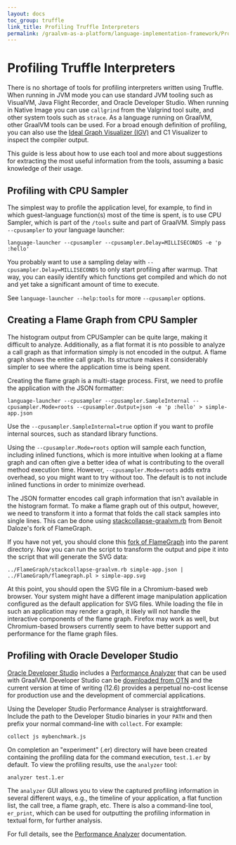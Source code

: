 ```yaml
---
layout: docs
toc_group: truffle
link_title: Profiling Truffle Interpreters
permalink: /graalvm-as-a-platform/language-implementation-framework/Profiling/
---
```

# Profiling Truffle Interpreters

There is no shortage of tools for profiling interpreters written using Truffle.
When running in JVM mode you can use standard JVM tooling such as VisualVM, Java Flight Recorder, and Oracle Developer Studio. When running in Native Image you can use `callgrind` from the Valgrind tool suite, and other system tools such as `strace`.
As a language running on GraalVM, other GraalVM tools can be used.
For a broad enough definition of profiling, you can also use the [Ideal Graph Visualizer (IGV)](https://docs.oracle.com/en/graalvm/enterprise/21/docs/tools/igv/) and C1 Visualizer to inspect the compiler output.

This guide is less about how to use each tool and more about suggestions for extracting the most useful information from the tools, assuming a basic knowledge of their usage.

## Profiling with CPU Sampler

The simplest way to profile the application level, for example, to find in which guest-language function(s) most of the time is spent, is to use CPU Sampler, which is part of the `/tools` suite and part of GraalVM.
Simply pass `--cpusampler` to your language launcher:

```shell
language-launcher --cpusampler --cpusampler.Delay=MILLISECONDS -e 'p :hello'
```

You probably want to use a sampling delay with `--cpusampler.Delay=MILLISECONDS` to only start profiling after warmup. That way, you can easily identify which functions get compiled and which do not and yet take a significant amount of time to execute.

See `language-launcher --help:tools` for more `--cpusampler` options.

## Creating a Flame Graph from CPU Sampler

The histogram output from CPUSampler can be quite large, making it difficult to analyze.
Additionally, as a flat format it is nto possible to analyze a call graph as that information simply is not encoded in the output.
A flame graph shows the entire call graph.
Its structure makes it considerably simpler to see where the application time is being spent.

Creating the flame graph is a multi-stage process. First, we need to profile the application with the JSON formatter:

```shell
language-launcher --cpusampler --cpusampler.SampleInternal --cpusampler.Mode=roots --cpusampler.Output=json -e 'p :hello' > simple-app.json
```

Use the `--cpusampler.SampleInternal=true` option if you want to profile internal sources, such as standard library functions.

Using the `--cpusampler.Mode=roots` option will sample each function, including inlined functions, which is more intuitive when looking at a flame graph and can often give a better idea of what is contributing to the overall method execution time. However, `--cpusampler.Mode=roots` adds extra overhead, so you might want to try without too.
The default is to not include inlined functions in order to minimize overhead.

The JSON formatter encodes call graph information that isn't available in the histogram format.
To make a flame graph out of this output, however, we need to transform it into a format that folds the call stack samples into single lines.
This can be done using [stackcollapse-graalvm.rb](https://github.com/eregon/FlameGraph/blob/graalvm/stackcollapse-graalvm.rb) from Benoit Daloze's fork of FlameGraph.

If you have not yet, you should clone this [fork of FlameGraph](https://github.com/eregon/FlameGraph/tree/graalvm) into the parent directory.
Now you can run the script to transform the output and pipe it into the script that will generate the SVG data:

```shell
../FlameGraph/stackcollapse-graalvm.rb simple-app.json | ../FlameGraph/flamegraph.pl > simple-app.svg
```

At this point, you should open the SVG file in a Chromium-based web browser.
Your system might have a different image manipulation application configured as the default application for SVG files.
While loading the file in such an application may render a graph, it likely will not handle the interactive components of the flame graph. Firefox may work as well, but Chromium-based browsers currently seem to have better support and performance for the flame graph files.

## Profiling with Oracle Developer Studio

[Oracle Developer Studio](https://www.oracle.com/technetwork/server-storage/developerstudio/overview/index.html) includes a
[Performance Analyzer](https://www.oracle.com/technetwork/server-storage/solarisstudio/features/performance-analyzer-2292312.html) that can be used with GraalVM.
Developer Studio can be [downloaded from OTN](https://www.oracle.com/technetwork/server-storage/developerstudio/downloads/index.html) and the current version at time of writing (12.6) provides a perpetual no-cost license for production use and the development of commercial applications.

Using the Developer Studio Performance Analyser is straightforward. Include the path to the Developer Studio binaries in your `PATH` and then prefix your normal command-line with `collect`.
For example:

```shell
collect js mybenchmark.js
```

On completion an "experiment" (.er) directory will have been created containing the profiling data for the command execution, `test.1.er` by default.
To view the profiling results, use the `analyzer` tool:

```shell
analyzer test.1.er
```

The `analyzer` GUI allows you to view the captured profiling information in several different ways, e.g., the timeline of your application, a flat function list, the call tree, a flame graph, etc.
There is also a command-line tool, `er_print`, which can be used for outputting the profiling information in textual form, for further analysis.

For full details, see the [Performance Analyzer](https://docs.oracle.com/cd/E77782_01/html/E77798/index.html) documentation.

